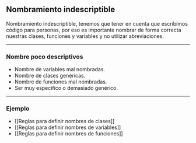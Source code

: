 ## **Nombramiento indescriptible**
Nombramiento indescriptible, tenemos que tener en cuenta que escribimos código para personas, por eso es importante nombrar de forma correcta nuestras clases, funciones y variables y no utilizar abreviaciones.

---
### Nombre poco descriptivos

* Nombre de variables mal nombradas.
* Nombre de clases genéricas.
* Nombre de funciones mal nombradas.
* Ser muy especifico o demasiado genérico. 
---
### Ejemplo
* [[Reglas para definir nombres de clases]]
* [[Reglas para definir nombres de variables]]
* [[Reglas para definir nombres de funciones]]
